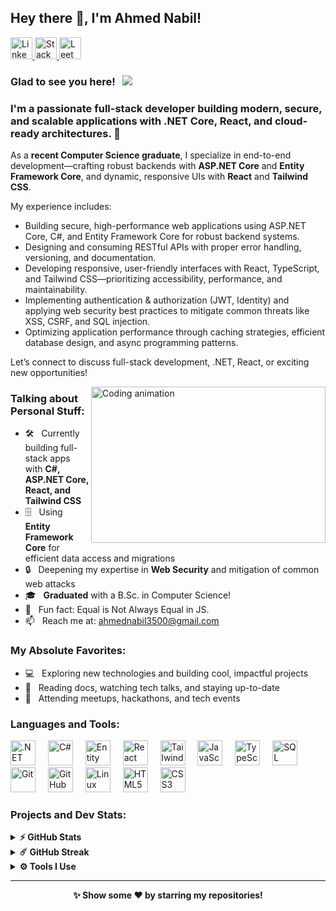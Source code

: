 ## Hey there 👋, I'm Ahmed Nabil!

<div align="left">
  <a href="https://www.linkedin.com/in/ahmed-nabil-50426734b/" target="_blank">
    <img src="https://img.shields.io/static/v1?message=LinkedIn&logo=linkedin&label=&color=0077B5&logoColor=white&labelColor=&style=for-the-badge" height="35" alt="LinkedIn" />
  </a>
  <a href="https://stackoverflow.com/users/17816404/a-ahmad" target="_blank">
    <img src="https://img.shields.io/static/v1?message=Stackoverflow&logo=stackoverflow&label=&color=FE7A16&logoColor=white&labelColor=&style=for-the-badge" height="35" alt="Stack Overflow" />
  </a>
  <a href="https://leetcode.com/u/ahmed2023/" target="_blank">
    <img src="https://img.shields.io/static/v1?message=LeetCode&logo=leetcode&label=&color=FFA116&logoColor=white&labelColor=&style=for-the-badge" height="35" alt="LeetCode" />
  </a>
</div>

### Glad to see you here! &nbsp; ![](https://visitor-badge.glitch.me/badge?page_id=ahmednabil000.ahmednabil000&style=flat-square&color=0088cc)

<h3>I'm a passionate full-stack developer building modern, secure, and scalable applications with .NET Core, React, and cloud-ready architectures. 🚀</h3>

As a **recent Computer Science graduate**, I specialize in end-to-end development—crafting robust backends with **ASP.NET Core** and **Entity Framework Core**, and dynamic, responsive UIs with **React** and **Tailwind CSS**.  

My experience includes:

- Building secure, high-performance web applications using ASP.NET Core, C#, and Entity Framework Core for robust backend systems.
- Designing and consuming RESTful APIs with proper error handling, versioning, and documentation.
- Developing responsive, user-friendly interfaces with React, TypeScript, and Tailwind CSS—prioritizing accessibility, performance, and maintainability.
- Implementing authentication & authorization (JWT, Identity) and applying web security best practices to mitigate common threats like XSS, CSRF, and SQL injection.
- Optimizing application performance through caching strategies, efficient database design, and async programming patterns.



Let’s connect to discuss full-stack development, .NET, React, or exciting new opportunities!

<img align="right" height="250" width="375" alt="Coding animation" src="https://raw.githubusercontent.com/iampavangandhi/iampavangandhi/master/gifs/coder.gif" />

### Talking about Personal Stuff:

- 🛠 &nbsp; Currently building full-stack apps with **C#, ASP.NET Core, React, and Tailwind CSS**
- 🗄 &nbsp; Using **Entity Framework Core** for efficient data access and migrations
- 🔒 &nbsp; Deepening my expertise in **Web Security** and mitigation of common web attacks
- 🎓 &nbsp; **Graduated** with a B.Sc. in Computer Science!
- 👾 &nbsp; Fun fact: Equal is Not Always Equal in JS.
- 📫 &nbsp; Reach me at: [ahmednabil3500@gmail.com](mailto:ahmednabil3500@gmail.com)

### My Absolute Favorites:

- 💻 &nbsp; Exploring new technologies and building cool, impactful projects
- 📰 &nbsp; Reading docs, watching tech talks, and staying up-to-date
- 🍕 &nbsp; Attending meetups, hackathons, and tech events

### Languages and Tools:

<div align="left">
  <img src="https://skillicons.dev/icons?i=dotnet" height="40" alt=".NET" />
  <img width="12" />
  <img src="https://cdn.jsdelivr.net/gh/devicons/devicon/icons/csharp/csharp-original.svg" height="40" alt="C#" />
  <img width="12" />
  <img src="https://cdn.jsdelivr.net/gh/devicons/devicon/icons/entityframework/entityframework-plain.svg" height="40" alt="Entity Framework Core" />
  <img width="12" />
  <img src="https://cdn.jsdelivr.net/gh/devicons/devicon/icons/react/react-original.svg" height="40" alt="React" />
  <img width="12" />
  <img src="https://cdn.jsdelivr.net/gh/devicons/devicon/icons/tailwindcss/tailwindcss-original.svg" height="40" alt="Tailwind CSS" />
  <img width="12" />
  <img src="https://cdn.jsdelivr.net/gh/devicons/devicon/icons/javascript/javascript-original.svg" height="40" alt="JavaScript" />
  <img width="12" />
  <img src="https://cdn.jsdelivr.net/gh/devicons/devicon/icons/typescript/typescript-original.svg" height="40" alt="TypeScript" />
  <img width="12" />
  <img src="https://cdn.jsdelivr.net/gh/devicons/devicon/icons/microsoftsqlserver/microsoftsqlserver-plain.svg" height="40" alt="SQL Server" />
  <img width="12" />
  <img src="https://cdn.simpleicons.org/git/F05032" height="40" alt="Git" />
  <img width="12" />
  <img src="https://cdn.simpleicons.org/github/181717" height="40" alt="GitHub" />
  <img width="12" />
  <img src="https://cdn.jsdelivr.net/gh/devicons/devicon/icons/linux/linux-original.svg" height="40" alt="Linux" />
  <img width="12" />
  <img src="https://cdn.jsdelivr.net/gh/devicons/devicon/icons/html5/html5-original.svg" height="40" alt="HTML5" />
  <img width="12" />
  <img src="https://cdn.jsdelivr.net/gh/devicons/devicon/icons/css3/css3-original.svg" height="40" alt="CSS3" />
</div>

### Projects and Dev Stats:

<details>
  <summary><b>⚡ GitHub Stats</b></summary>
  <br />
  <img height="180em" src="https://github-readme-stats.vercel.app/api?username=ahmednabil000&show_icons=true&hide_border=true&count_private=true&include_all_commits=true" />
  <img height="180em" src="https://github-readme-stats.vercel.app/api/top-langs/?username=ahmednabil000&show_icons=true&hide_border=true&layout=compact&langs_count=8" />
</details>

<details>
  <summary><b>☄️ GitHub Streak</b></summary>
  <br />
  <img height="180em" src="https://github-readme-streak-stats.herokuapp.com/?user=ahmednabil000&hide_border=true" />
</details>

<details>
  <summary><b>⚙️ Tools I Use</b></summary>
  <ul>
    <li><b>OS:</b> Linux Ubuntu & Windows 11</li>
    <li><b>Browsers:</b> Chrome & Firefox</li>
    <li><b>Code Editor:</b> VS Code</li>
    <li><b>IDE:</b> Visual Studio</li>
    <li><b>API Testing:</b> Postman</li>
    <li><b>Learning Resources:</b> Microsoft Learn, YouTube tech channels</li>
  </ul>
</details>

---

<div align="center">
  <b>✨ Show some ❤️ by starring my repositories!</b>
</div>
